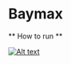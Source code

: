 # Baymax 

** How to run **

[![Alt text](https://img.youtube.com/vi/TwKBM4vqEho/0.jpg)](https://youtu.be/TwKBM4vqEho)